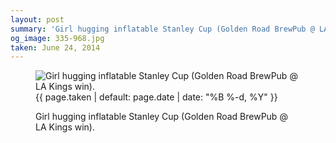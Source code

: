 ```yaml
---
layout: post
summary: 'Girl hugging inflatable Stanley Cup (Golden Road BrewPub @ LA Kings win).'
og_image: 335-968.jpg
taken: June 24, 2014
---
```


<figure class="post">
<img alt="Girl hugging inflatable Stanley Cup (Golden Road BrewPub @ LA Kings win)." sizes="(min-width: 700px) 50vw, calc(100vw - 2rem)" src="{{ site.assets_url }}/335-484.jpg" srcset="{{ site.assets_url }}/335-968.jpg 968w, {{ site.assets_url }}/335-726.jpg 726w, {{ site.assets_url }}/335-484.jpg 484w, {{ site.assets_url }}/335-242.jpg 242w"/>
<figcaption>
<time>{{ page.taken | default: page.date | date: "%B %-d, %Y" }}</time>
<p>Girl hugging inflatable Stanley Cup (Golden Road BrewPub @ LA Kings win).</p>
</figcaption>
</figure>
